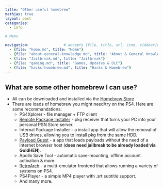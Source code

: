 ```yaml
---
title: "Other useful homebrew"
mathjax: true
layout: post
categories:
  - info

# Menu

navigation:                # accepts {file, title, url, icon, sidebaricon}
  - {file: "home.md", title: "Home"}
  - {file: "about-general-knowledge.md", title: "About & General Knowledge"}
  - {file: "Jailbreak.md", title: "Jailbreak"}
  - {file: "gaming.md", title: "Games, Updates & DLC"}
  - {file: "hacks-homebrew.md", title: "Hacks & Homebrew"}
---
```


## What are some other homebrew I can use?

* All can be downloaded and installed via the
[Homebrew Store](hb-store.md)
* There are loads of homebrew you might need/try on the PS4. Here are some recommandations:
    * PS4Xplorer - file manager + FTP client
    * [Remote Package Installer](remote-package-installer.md) - pkg receiver that turns your PC into your personal PSN Store server.
    * Internal Package Installer - a install app that will allow the removal of USB drives, allowing you to install pkg from the same HDD.
    * [Payload Guest](payload-guest.md) - a app that loads payloads without the need of a internet browser host (**does need jailbreak to be already loaded via GoldHEN**).
    * Apollo Save Tool - automatic save-mounting, offline account activation & more.
    * [RetroArch](emulators.md) - a multi-emulator frontend that allows running a variety of systems on PS4.
    * PS4Player - a simple MP4 player with .srt subtitle support.
    * And many more.

